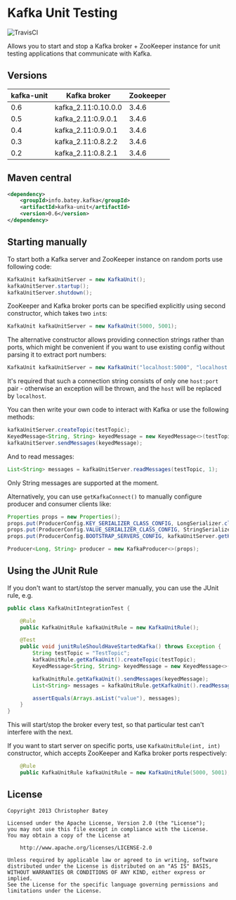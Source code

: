 # Kafka Unit Testing

![TravisCI](https://travis-ci.org/chbatey/kafka-unit.svg?branch=master)

Allows you to start and stop a Kafka broker + ZooKeeper instance for unit testing applications that communicate with Kafka.

## Versions
| kafka-unit | Kafka broker            | Zookeeper |
|------------|-------------------------|-----------|
| 0.6        | kafka_2.11:0.10.0.0     | 3.4.6     |
| 0.5        | kafka_2.11:0.9.0.1      | 3.4.6     |
| 0.4        | kafka_2.11:0.9.0.1      | 3.4.6     |
| 0.3        | kafka_2.11:0.8.2.2      | 3.4.6     |
| 0.2        | kafka_2.11:0.8.2.1      | 3.4.6     |

## Maven central

```xml
<dependency>
    <groupId>info.batey.kafka</groupId>
    <artifactId>kafka-unit</artifactId>
    <version>0.6</version>
</dependency>
```

## Starting manually

To start both a Kafka server and ZooKeeper instance on random ports use following code:

```java
KafkaUnit kafkaUnitServer = new KafkaUnit();
kafkaUnitServer.startup();
kafkaUnitServer.shutdown();
```

ZooKeeper and Kafka broker ports can be specified explicitly using second constructor, which takes two `int`s:

```java
KafkaUnit kafkaUnitServer = new KafkaUnit(5000, 5001);
```

The alternative constructor allows providing connection strings rather than ports, which might be convenient if you want to use existing config without parsing it to extract port numbers:

```java
KafkaUnit kafkaUnitServer = new KafkaUnit("localhost:5000", "localhost:5001");
```

It's required that such a connection string consists of only one `host:port` pair - otherwise an exception will be thrown, and the `host` will be replaced by `localhost`.

You can then write your own code to interact with Kafka or use the following methods:

```java
kafkaUnitServer.createTopic(testTopic);
KeyedMessage<String, String> keyedMessage = new KeyedMessage<>(testTopic, "key", "value");
kafkaUnitServer.sendMessages(keyedMessage);
```

And to read messages:

```java
List<String> messages = kafkaUnitServer.readMessages(testTopic, 1);
```

Only String messages are supported at the moment.

Alternatively, you can use `getKafkaConnect()` to manually configure producer and consumer clients like:

```java
Properties props = new Properties();
props.put(ProducerConfig.KEY_SERIALIZER_CLASS_CONFIG, LongSerializer.class.getCanonicalName());
props.put(ProducerConfig.VALUE_SERIALIZER_CLASS_CONFIG, StringSerializer.class.getCanonicalName());
props.put(ProducerConfig.BOOTSTRAP_SERVERS_CONFIG, kafkaUnitServer.getKafkaConnect());

Producer<Long, String> producer = new KafkaProducer<>(props);
```

## Using the JUnit Rule

If you don't want to start/stop the server manually, you can use the JUnit rule, e.g.

```java
public class KafkaUnitIntegrationTest {

    @Rule
    public KafkaUnitRule kafkaUnitRule = new KafkaUnitRule();

    @Test
    public void junitRuleShouldHaveStartedKafka() throws Exception {
        String testTopic = "TestTopic";
        kafkaUnitRule.getKafkaUnit().createTopic(testTopic);
        KeyedMessage<String, String> keyedMessage = new KeyedMessage<>(testTopic, "key", "value");

        kafkaUnitRule.getKafkaUnit().sendMessages(keyedMessage);
        List<String> messages = kafkaUnitRule.getKafkaUnit().readMessages(testTopic, 1);

        assertEquals(Arrays.asList("value"), messages);
    }
}
```

This will start/stop the broker every test, so that particular test can't interfere with the next.

If you want to start server on specific ports, use `KafkaUnitRule(int, int)` constructor, which accepts ZooKeeper and Kafka broker ports respectively:

```java
    @Rule
    public KafkaUnitRule kafkaUnitRule = new KafkaUnitRule(5000, 5001);
```

## License

```
Copyright 2013 Christopher Batey

Licensed under the Apache License, Version 2.0 (the "License");
you may not use this file except in compliance with the License.
You may obtain a copy of the License at

    http://www.apache.org/licenses/LICENSE-2.0

Unless required by applicable law or agreed to in writing, software
distributed under the License is distributed on an "AS IS" BASIS,
WITHOUT WARRANTIES OR CONDITIONS OF ANY KIND, either express or implied.
See the License for the specific language governing permissions and
limitations under the License.
```

